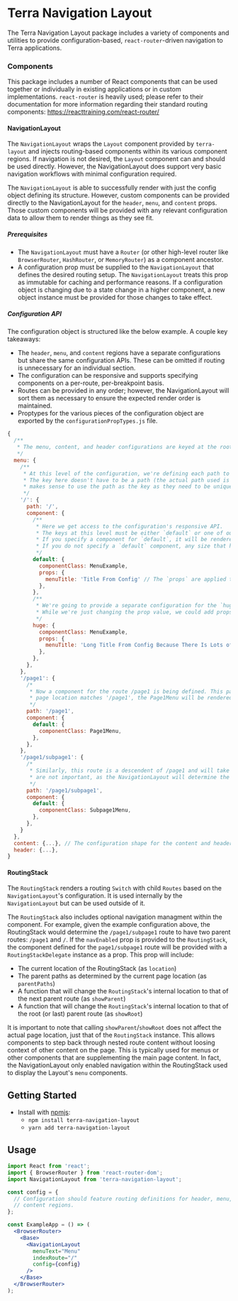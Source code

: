 # Terra Navigation Layout

The Terra Navigation Layout package includes a variety of components and utilities to provide configuration-based, `react-router`-driven navigation to Terra applications.

### Components

This package includes a number of React components that can be used together or individually in existing applications or in custom implementations. `react-router` is heavily used; please refer to their documentation for more information regarding their standard routing components: https://reacttraining.com/react-router/

#### NavigationLayout

The `NavigationLayout` wraps the `Layout` component provided by `terra-layout` and injects routing-based components within its various component regions. If navigation is not desired, the `Layout` component can and should be used directly. However, the NavigationLayout does support very basic navigation workflows with minimal configuration required.

The `NavigationLayout` is able to successfully render with just the config object defining its structure. However, custom components can be provided directly to the NavigationLayout for the `header`, `menu`, and `content` props. Those custom components will be provided with any relevant configuration data to allow them to render things as they see fit.

##### Prerequisites
* The `NavigationLayout` must have a `Router` (or other high-level router like `BrowserRouter`, `HashRouter`, or `MemoryRouter`) as a component ancestor.
* A configuration prop must be supplied to the `NavigationLayout` that defines the desired routing setup. The `NavigationLayout` treats this prop as immutable for caching and performance reasons. If a configuration object is changing due to a state change in a higher component, a new object instance must be provided for those changes to take effect.

##### Configuration API

The configuration object is structured like the below example. A couple key takeaways:
* The `header`, `menu`, and `content` regions have a separate configurations but share the same configuration APIs. These can be omitted if routing is unnecessary for an individual section.
* The configuration can be responsive and supports specifying components on a per-route, per-breakpoint basis.
* Routes can be provided in any order; however, the NavigationLayout will sort them as necessary to ensure the expected render order is maintained.
* Proptypes for the various pieces of the configuration object are exported by the `configurationPropTypes.js` file.

```js
{
  /**
   * The menu, content, and header configurations are keyed at the root of the object.
   */
  menu: {
    /**
     * At this level of the configuration, we're defining each path to which we want to match.
     * The key here doesn't have to be a path (the actual path used is specified within), but generally it
     * makes sense to use the path as the key as they need to be unique anyway.
     */
    '/': {
      path: '/',
      component: {
        /**
         * Here we get access to the configuration's responsive API.
         * The keys at this level must be either `default` or one of our supported breakpoints (`tiny`, `small`, `medium`, `large`, `huge`)
         * If you specify a component for `default`, it will be rendered for any size that isn't overridden.
         * If you do not specify a `default` component, any size that has no defined component will simply not be rendered.
         */
        default: {
          componentClass: MenuExample,
          props: {
            menuTitle: 'Title From Config' // The `props` are applied to the given componentClass when instantiated.
          },
        },
        /**
         * We're going to provide a separate configuration for the `huge` breakpoint that has a different prop value.
         * While we're just changing the prop value, we could add props, remove them, or provide a different componentClass entirely.
         */
        huge: {
          componentClass: MenuExample,
          props: {
            menuTitle: 'Long Title From Config Because There Is Lots of Space (Cause The Size Is Huge)'
          },
        },
      },
    },
    '/page1': {
      /*
       * Now a component for the route /page1 is being defined. This path is a descendent of the route above (/), so when the
       * page location matches '/page1', the Page1Menu will be rendered instead of the MenuExample.
       */
      path: '/page1',
      component: {
        default: {
          componentClass: Page1Menu,
        },
      },
    },
    '/page1/subpage1': {
      /*
       * Similarly, this route is a descendent of /page1 and will take precedent over it when the location matches. The order of these configurations
       * are not important, as the NavigationLayout will determine the parent-child relationships and render things accordingly.
       */
      path: '/page1/subpage1',
      component: {
        default: {
          componentClass: Subpage1Menu,
        },
      },
    }
  },
  content: {...}, // The configuration shape for the content and header sections is the same as that of the menu section.
  header: {...},
}
```

#### RoutingStack

The `RoutingStack` renders a routing `Switch` with child `Routes` based on the `NavigationLayout`'s configuration. It is used internally by the `NavigationLayout` but can be used outside of it.

The `RoutingStack` also includes optional navigation managment within the component. For example, given the example configuration above, the RoutingStack would determine the `/page1/subpage1` route to have two parent routes: `/page1` and `/`. If the `navEnabled` prop is provided to the `RoutingStack`, the component defined for the `page1/subpage1` route will be provided with a `RoutingStackDelegate` instance as a prop. This prop will include:
* The current location of the RoutingStack (as `location`)
* The parent paths as determined by the current page location (as `parentPaths`)
* A function that will change the `RoutingStack`'s internal location to that of the next parent route (as `showParent`)
* A function that will change the `RoutingStack`'s internal location to that of the root (or last) parent route (as `showRoot`)

It is important to note that calling `showParent`/`showRoot` does not affect the actual page location, just that of the `RoutingStack` instance. This allows components to step back through nested route content without loosing context of other content on the page. This is typically used for menus or other components that are supplementing the main page content. In fact, the NavigationLayout only enabled navigation within the RoutingStack used to display the Layout's `menu` components.

## Getting Started

- Install with [npmjs](https://www.npmjs.com):
  - `npm install terra-navigation-layout`
  - `yarn add terra-navigation-layout`

## Usage

```jsx
import React from 'react';
import { BrowserRouter } from 'react-router-dom';
import NavigationLayout from 'terra-navigation-layout';

const config = {
  // Configuration should feature routing definitions for header, menu, and
  // content regions.
};

const ExampleApp = () => (
  <BrowserRouter>
    <Base>
      <NavigationLayout
        menuText="Menu"
        indexRoute="/"
        config={config}
      />
    </Base>
  </BrowserRouter>
);
```
